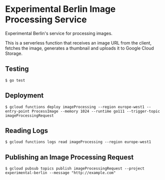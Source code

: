 # Experimental Berlin Image Processing Service
Experimental Berlin's service for processing images.

This is a serverless function that receives an image URL from the client, fetches the image, generates a thumbnail and uploads it to Google Cloud Storage.

## Testing
```$ go test```

## Deployment

```
$ gcloud functions deploy imageProcessing --region europe-west1 --entry-point ProcessImage --memory 1024 --runtime go111 --trigger-topic imageProcessingRequest
```

## Reading Logs
```
$ gcloud functions logs read imageProcessing --region europe-west1
```

## Publishing an Image Processing Request
```
$ gcloud pubsub topics publish imageProcessingRequest --project experimental-berlin --message "http://example.com"
```
